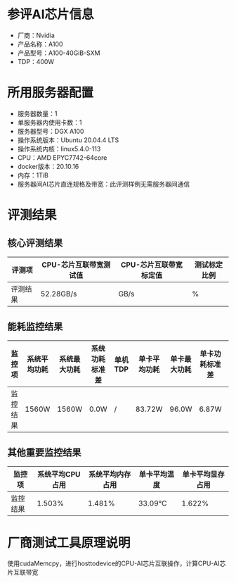 # 参评AI芯片信息

* 厂商：Nvidia
* 产品名称：A100
* 产品型号：A100-40GiB-SXM
* TDP：400W

# 所用服务器配置

* 服务器数量：1
* 单服务器内使用卡数：1
* 服务器型号：DGX A100
* 操作系统版本：Ubuntu 20.04.4 LTS
* 操作系统内核：linux5.4.0-113
* CPU：AMD EPYC7742-64core
* docker版本：20.10.16
* 内存：1TiB
* 服务器间AI芯片直连规格及带宽：此评测样例无需服务器间通信

# 评测结果

## 核心评测结果

| 评测项  | CPU-芯片互联带宽测试值    | CPU-芯片互联带宽标定值 | 测试标定比例 |
| ---- | ----------- | -------- | ------ |
| 评测结果 | 52.28GB/s | GB/s | %  |

## 能耗监控结果

| 监控项  | 系统平均功耗  | 系统最大功耗  | 系统功耗标准差 | 单机TDP | 单卡平均功耗  | 单卡最大功耗 | 单卡功耗标准差 | 单卡TDP |
| ---- | ------- | ------- | ------- | ----- | ------- | ------ | ------- | ----- |
| 监控结果 | 1560W | 1560W | 0.0W    | /     | 83.72W | 96.0W | 6.87W   | 400W  |

## 其他重要监控结果

| 监控项  | 系统平均CPU占用 | 系统平均内存占用 | 单卡平均温度  | 单卡平均显存占用 |
| ---- | --------- | -------- | ------- | -------- |
| 监控结果 | 1.503%    | 1.481%   | 33.09°C | 1.622%  |

# 厂商测试工具原理说明

使用cudaMemcpy，进行hosttodevice的CPU-AI芯片互联操作，计算CPU-AI芯片互联带宽
